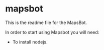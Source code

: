 # mapsbot

This is the readme file for the MapsBot. 

In order to start using Mapsbot you will need:
  - To install nodejs.
